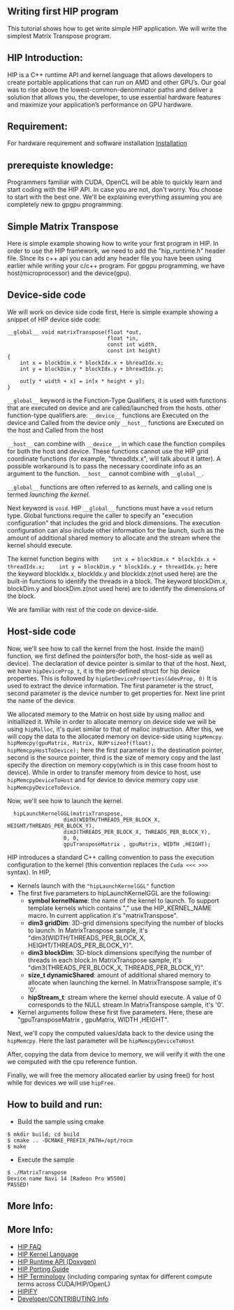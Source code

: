 ## Writing first HIP program ###

This tutorial shows how to get write simple HIP application. We will write the simplest Matrix Transpose program.

## HIP Introduction:

HIP is a C++ runtime API and kernel language that allows developers to create portable applications that can run on AMD and other GPU’s. Our goal was to rise above the lowest-common-denominator paths and deliver a solution that allows you, the developer, to use essential hardware features and maximize your application’s performance on GPU hardware.

## Requirement:
For hardware requirement and software installation [Installation](https://rocm.docs.amd.com/projects/HIP/en/latest/install/install.html)

## prerequiste knowledge:

Programmers familiar with CUDA, OpenCL will be able to quickly learn and start coding with the HIP API. In case you are not, don't worry. You choose to start with the best one. We'll be explaining everything assuming you are completely new to gpgpu programming.

## Simple Matrix Transpose

Here is simple example showing how to write your first program in HIP.
In order to use the HIP framework, we need to add the "hip_runtime.h" header file. SInce its c++ api you can add any header file you have been using earlier while writing your c/c++ program. For gpgpu programming, we have host(microprocessor) and the device(gpu).

## Device-side code
We will work on device side code first, Here is simple example showing a snippet of HIP device side code:

```
__global__ void matrixTranspose(float *out,
                                float *in,
                                const int width,
                                const int height)
{
    int x = blockDim.x * blockIdx.x + bhreadIdx.x;
    int y = blockDim.y * blockIdx.y + bhreadIdx.y;

    out[y * width + x] = in[x * height + y];
}
```

`__global__` keyword is the Function-Type Qualifiers, it is used with functions that are executed on device and are called/launched from the hosts.
other function-type qualifiers are:
`__device__` functions are Executed on the device and Called from the device only
`__host__` functions are Executed on the host and Called from the host

`__host__` can combine with `__device__`, in which case the function compiles for both the host and device. These functions cannot use the HIP grid coordinate functions (for example, "threadIdx.x", will talk about it latter). A possible workaround is to pass the necessary coordinate info as an argument to the function.
`__host__` cannot combine with `__global__`.

`__global__` functions are often referred to as *kernels*, and calling one is termed *launching the kernel*.

Next keyword is `void`. HIP `__global__` functions must have a `void` return type. Global functions require the caller to specify an "execution configuration" that includes the grid and block dimensions. The execution configuration can also include other information for the launch, such as the amount of additional shared memory to allocate and the stream where the kernel should execute.

The kernel function begins with
`    int x = blockDim.x * blockIdx.x + threadIdx.x;`
`    int y = blockDim.y * blockIdx.y + threadIdx.y;`
here the keyword blockIdx.x, blockIdx.y and blockIdx.z(not used here) are the built-in functions to identify the threads in a block. The keyword blockDim.x, blockDim.y and blockDim.z(not used here) are to identify the dimensions of the block.

We are familiar with rest of the code on device-side.

## Host-side code

Now, we'll see how to call the kernel from the host. Inside the main() function, we first defined the pointers(for both, the host-side as well as device). The declaration of device pointer is similar to that of the host. Next, we have `hipDeviceProp_t`, it is the pre-defined struct for hip device properties. This is followed by `hipGetDeviceProperties(&devProp, 0)` It is used to extract the device information. The first parameter is the struct, second parameter is the device number to get properties for. Next line print the name of the device.

We allocated memory to the Matrix on host side by using malloc and initiallized it. While in order to allocate memory on device side we will be using `hipMalloc`, it's quiet similar to that of malloc instruction. After this, we will copy the data to the allocated memory on device-side using `hipMemcpy`.
`  hipMemcpy(gpuMatrix, Matrix, NUM*sizeof(float), hipMemcpyHostToDevice);`
here the first parameter is the destination pointer, second is the source pointer, third is the size of memory copy and the last specify the direction on memory copy(which is in this case froom host to device). While in order to transfer memory from device to host, use `hipMemcpyDeviceToHost` and for device to device memory copy use `hipMemcpyDeviceToDevice`.

Now, we'll see how to launch the kernel.
```
  hipLaunchKernelGGL(matrixTranspose,
                  dim3(WIDTH/THREADS_PER_BLOCK_X, HEIGHT/THREADS_PER_BLOCK_Y),
                  dim3(THREADS_PER_BLOCK_X, THREADS_PER_BLOCK_Y),
                  0, 0,
                  gpuTransposeMatrix , gpuMatrix, WIDTH ,HEIGHT);
```

HIP introduces a standard C++ calling convention to pass the execution configuration to the kernel (this convention replaces the `Cuda <<< >>>` syntax). In HIP,
- Kernels launch with the `"hipLaunchKernelGGL"` function
- The first five parameters to hipLaunchKernelGGL are the following:
   - **symbol kernelName**: the name of the kernel to launch.  To support template kernels which contains "," use the HIP_KERNEL_NAME macro. In current application it's "matrixTranspose".
   - **dim3 gridDim**: 3D-grid dimensions specifying the number of blocks to launch. In MatrixTranspose sample, it's "dim3(WIDTH/THREADS_PER_BLOCK_X, HEIGHT/THREADS_PER_BLOCK_Y)".
   - **dim3 blockDim**: 3D-block dimensions specifying the number of threads in each block.In MatrixTranspose sample, it's "dim3(THREADS_PER_BLOCK_X, THREADS_PER_BLOCK_Y)".
   - **size_t dynamicShared**: amount of additional shared memory to allocate when launching the kernel. In MatrixTranspose sample, it's '0'.
   - **hipStream_t**: stream where the kernel should execute. A value of 0 corresponds to the NULL stream.In MatrixTranspose sample, it's '0'.
- Kernel arguments follow these first five parameters. Here, these are "gpuTransposeMatrix , gpuMatrix, WIDTH ,HEIGHT".

Next, we'll copy the computed values/data back to the device using the `hipMemcpy`. Here the last parameter will be `hipMemcpyDeviceToHost`

After, copying the data from device to memory, we will verify it with the one we computed with the cpu reference funtion.

Finally, we will free the memory allocated earlier by using free() for host while for devices we will use `hipFree`.

## How to build and run:
- Build the sample using cmake
```
$ mkdir build; cd build
$ cmake .. -DCMAKE_PREFIX_PATH=/opt/rocm
$ make
```
- Execute the sample
```
$ ./MatrixTranspose
Device name Navi 14 [Radeon Pro W5500]
PASSED!
```


## More Info:
## More Info:
- [HIP FAQ](https://rocm.docs.amd.com/projects/HIP/en/latest/how-to/faq.html)
- [HIP Kernel Language](https://rocm.docs.amd.com/projects/HIP/en/latest/reference/kernel_language.html)
- [HIP Runtime API (Doxygen)](https://rocm.docs.amd.com/projects/HIP/en/latest/doxygen/html/index.html)
- [HIP Porting Guide](https://rocm.docs.amd.com/projects/HIP/en/latest/how-to/hip_porting_guide.html)
- [HIP Terminology](https://rocm.docs.amd.com/projects/HIP/en/latest/reference/terms.html) (including comparing syntax for different compute terms across CUDA/HIP/OpenL)
- [HIPIFY](https://rocm.docs.amd.com/projects/HIPIFY/en/latest/index.html)
- [Developer/CONTRIBUTING Info](https://github.com/ROCm/HIP/blob/develop/CONTRIBUTING.md)
